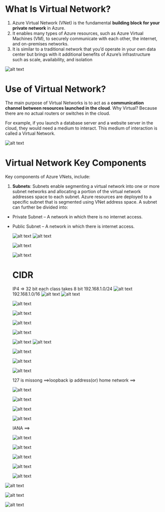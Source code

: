 
# What Is Virtual Network?
1. Azure Virtual Network (VNet) is the fundamental **building block for your private network** in Azure.
2. It enables many types of Azure resources, such as Azure Virtual Machines (VM), to securely communicate with each other, the internet, and on-premises networks.
3. It is similar to a traditional network that you’d operate in your own data center but brings with it additional benefits of Azure’s infrastructure such as scale, availability, and isolation

![alt text](image-5.png)

# Use of Virtual Network?
The main purpose of Virtual Networks is to act as a **communication channel between resources launched in the cloud**. Why Virtual? Because there are no actual routers or switches in the cloud.

For example, if you launch a database server and a website server in the cloud, they would need a medium to interact. This medium of interaction is called a Virtual Network. 

![alt text](image-6.png)

# Virtual Network Key Components
Key components of Azure VNets, include:

1. **Subnets**: Subnets enable segmenting a virtual network into one or more subnet networks and allocating a portion of the virtual network addresses space to each subnet. Azure resources are deployed to a specific subnet that is segmented using VNet address space. A subnet can further be divided into:

- Private Subnet – A network in which there is no internet access.
- Public Subnet – A network in which there is internet access.
  
  ![alt text](image-7.png)
  ![alt text](image-8.png)

  ![alt text](image-9.png)



  ![alt text](image-12.png)

  # CIDR

  IP4 => 32 bit
   each class takes 8 bit
   192.168.1.0/24
   ![alt text](image-57.png)
  192.168.1.0/16
   ![alt text](image-58.png)
  ![alt text](image-13.png)

  ![alt text](image-14.png)

  ![alt text](image-15.png)

  ![alt text](image-16.png)

  ![alt text](image-17.png)

  ![alt text](image-18.png)
  ![alt text](image-19.png)

  ![alt text](image-20.png)


  ![alt text](image-21.png)

  ![alt text](image-22.png)

  127 is missong ==>loopback ip address(or) home network ==>

  ![alt text](image-23.png)

  ![alt text](image-24.png)

  ![alt text](image-25.png)

  ![alt text](image-26.png)

  IANA ==>

  ![alt text](image-27.png)

  ![alt text](image-28.png)

  ![alt text](image-29.png)

  ![alt text](image-30.png)

  ![alt text](image-31.png)


![alt text](image-32.png)


![alt text](image-33.png)

![alt text](image-34.png)